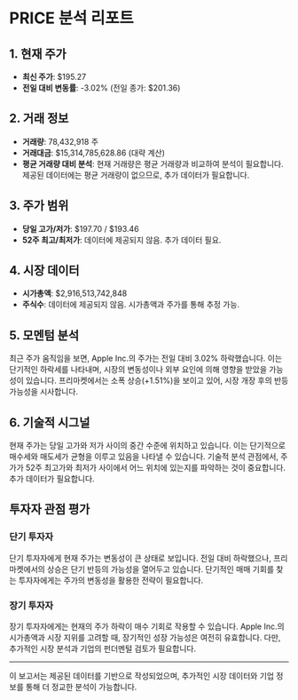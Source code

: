 # PRICE 분석 리포트

## 1. 현재 주가
- **최신 주가**: $195.27
- **전일 대비 변동률**: -3.02% (전일 종가: $201.36)

## 2. 거래 정보
- **거래량**: 78,432,918 주
- **거래대금**: $15,314,785,628.86 (대략 계산)
- **평균 거래량 대비 분석**: 현재 거래량은 평균 거래량과 비교하여 분석이 필요합니다. 제공된 데이터에는 평균 거래량이 없으므로, 추가 데이터가 필요합니다.

## 3. 주가 범위
- **당일 고가/저가**: $197.70 / $193.46
- **52주 최고/최저가**: 데이터에 제공되지 않음. 추가 데이터 필요.

## 4. 시장 데이터
- **시가총액**: $2,916,513,742,848
- **주식수**: 데이터에 제공되지 않음. 시가총액과 주가를 통해 추정 가능.

## 5. 모멘텀 분석
최근 주가 움직임을 보면, Apple Inc.의 주가는 전일 대비 3.02% 하락했습니다. 이는 단기적인 하락세를 나타내며, 시장의 변동성이나 외부 요인에 의해 영향을 받았을 가능성이 있습니다. 프리마켓에서는 소폭 상승(+1.51%)을 보이고 있어, 시장 개장 후의 반등 가능성을 시사합니다.

## 6. 기술적 시그널
현재 주가는 당일 고가와 저가 사이의 중간 수준에 위치하고 있습니다. 이는 단기적으로 매수세와 매도세가 균형을 이루고 있음을 나타낼 수 있습니다. 기술적 분석 관점에서, 주가가 52주 최고가와 최저가 사이에서 어느 위치에 있는지를 파악하는 것이 중요합니다. 추가 데이터가 필요합니다.

## 투자자 관점 평가

### 단기 투자자
단기 투자자에게 현재 주가는 변동성이 큰 상태로 보입니다. 전일 대비 하락했으나, 프리마켓에서의 상승은 단기 반등의 가능성을 열어두고 있습니다. 단기적인 매매 기회를 찾는 투자자에게는 주가의 변동성을 활용한 전략이 필요합니다.

### 장기 투자자
장기 투자자에게는 현재의 주가 하락이 매수 기회로 작용할 수 있습니다. Apple Inc.의 시가총액과 시장 지위를 고려할 때, 장기적인 성장 가능성은 여전히 유효합니다. 다만, 추가적인 시장 분석과 기업의 펀더멘털 검토가 필요합니다.

---

이 보고서는 제공된 데이터를 기반으로 작성되었으며, 추가적인 시장 데이터와 기업 정보를 통해 더 정교한 분석이 가능합니다.